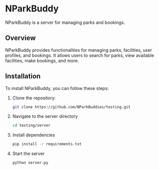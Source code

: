 # NParkBuddy

NParkBuddy is a server for managing parks and bookings.

## Overview

NParkBuddy provides functionalities for managing parks, facilities, user profiles, and bookings. It allows users to search for parks, view available facilities, make bookings, and more.

## Installation

To install NParkBuddy, you can follow these steps:

1. Clone the repository:

    ```bash
    git clone https://github.com/NParkBuddies/testing.git

2. Navigate to the server directory

    ```bash
    cd testing/server

3. Install dependencies

    ```bash
    pip install -r requirements.txt

4. Start the server

    ```bash
    python server.py
